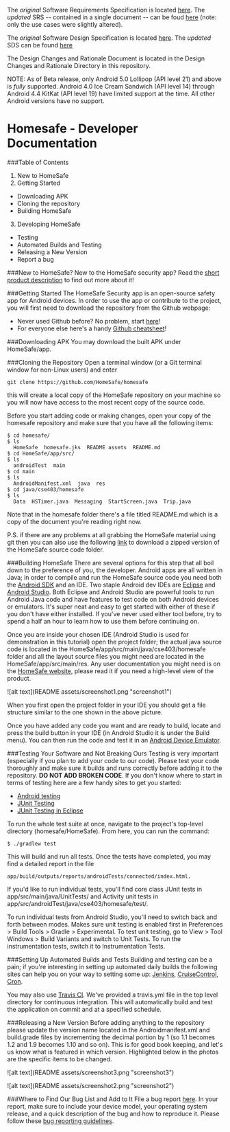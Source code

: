 The <i>original</i> Software Requirements Specification is located [here](https://drive.google.com/file/d/0B7Qa-eLpQZL2b093UHI0aVk1ZHM/view?usp=sharing).
The <i>updated</i> SRS -- contained in a single document -- can be foud [here](https://drive.google.com/open?id=1oygRUxuyMpw9emZNEf7O103dDs92CsdnTmK7E975e1Q&authuser=0) (note: only the use cases were slightly altered).

The <i>original</i> Software Design Specification is located [here](https://drive.google.com/open?id=0B7Qa-eLpQZL2VXRUTlNBaGk1a00&authuser=0).
The <i>updated</i> SDS can be found [here](https://drive.google.com/file/d/0B4eVFDvqMnKhS191UXlJYWFfems/view?usp=sharing)

The Design Changes and Rationale Document is located in the Design Changes and Rationale Directory in this repository.

NOTE: As of Beta release, only Android 5.0 Lollipop (API level 21) and above is <i>fully</i> supported. Android 4.0 Ice Cream Sandwich (API level 14) through Android 4.4 KitKat (API level 19) have limited support at the time. All other Android versions have no support.

Homesafe - Developer Documentation
========
###Table of Contents
1. New to HomeSafe
2. Getting Started
 * Downloading APK
 * Cloning the repository
 * Building HomeSafe
3. Developing HomeSafe
 * Testing
 * Automated Builds and Testing
 * Releasing a New Version
 * Report a bug

###New to HomeSafe?
New to the HomeSafe security app? Read the [short product description](https://docs.google.com/document/d/1mRl2jZ4gIVV2BKpTckHCqAkJ_6wEhcdgAwXyakDqQ3E/edit "HomeSafe product description") to find out more about it!

###Getting Started
The HomeSafe Security app is an open-source safety app for Android devices. In order to use the app or contribute to the project, you will first need to download the repository from the Github webpage:
* Never used Github before? No problem, start [here](https://github.com/ "Github")!
* For everyone else here's a handy [Github cheatsheet](https://training.github.com/kit/downloads/github-git-cheat-sheet.pdf "Github cheatsheet")!

###Downloading APK
You may download the built APK under HomeSafe/app.

###Cloning the Repository
Open a terminal window (or a Git terminal window for non-Linux users) and enter
```
git clone https://github.com/HomeSafe/homesafe
```
this will create a local copy of the HomeSafe repository on your machine so you will now have access to the most recent copy of the source code.

Before you start adding code or making changes, open your copy of the homesafe repository and make sure that you have all the following items:
```
$ cd homesafe/
$ ls
  HomeSafe  homesafe.jks  README assets  README.md
$ cd HomeSafe/app/src/
$ ls
  androidTest  main
$ cd main
$ ls
  AndroidManifest.xml  java  res
$ cd java/cse403/homesafe
$ ls
  Data  HSTimer.java  Messaging  StartScreen.java  Trip.java
```
Note that in the homesafe folder there's a file titled README.md which is a copy of the document you're reading right now.

P.S. if there are any problems at all grabbing the HomeSafe material using git then you can also use the following [link](https://github.com/HomeSafe/homesafe/archive/master.zip "Download HomeSafe files") to download a zipped version of the HomeSafe source code folder.

###Building HomeSafe
There are several options for this step that all boil down to the preference of you, the developer. Android apps are all written in Java; in order to compile and run the HomeSafe source code you need both the [Android SDK](https://developer.android.com/sdk/index.html "Android SDK") and an IDE. Two staple Android dev IDEs are [Eclipse](https://eclipse.org/ "Eclipse") and [Android Studio](https://developer.android.com/tools/studio/index.html "Android Studio"). Both Eclipse and Android Studio are powerful tools to run Android Java code and have features to test code on both Android devices or emulators. It's super neat and easy to get started with either of these if you don't have either installed. If you've never used either tool before, try to spend a half an hour to learn how to use them before continuing on.

Once you are inside your chosen IDE (Android Studio is used for demonstration in this tutorial) open the project folder; the actual java source code is located in the HomeSafe/app/src/main/java/cse403/homesafe folder and all the layout source files you might need are located in the HomeSafe/app/src/main/res. Any user documentation you might need is on the [HomeSafe website](http://homesafe.github.io/ "HomeSafe website"), please read it if you need a high-level view of the product.

![alt text](README assets/screenshot1.png "screenshot1")

When you first open the project folder in your IDE you should get a file structure similar to the one shown in the above picture.

Once you have added any code you want and are ready to build, locate and press the build button in your IDE (in Android Studio it is under the Build menu). You can then run the code and test it in an [Android Device Emulator](http://developer.android.com/tools/devices/emulator.html).

###Testing Your Software and Not Breaking Ours
Testing is very important (especially if you plan to add your code to our code). Please test your code thoroughly and make sure it builds and runs correctly before adding it to the repository. **DO NOT ADD BROKEN CODE**. If you don't know where to start in terms of testing here are a few handy sites to get you started:
* [Android testing](http://tools.android.com/tech-docs/unit-testing-support)
* [JUnit Testing](http://www.javacodegeeks.com/2014/11/junit-tutorial-unit-testing.html)
* [JUnit Testing in Eclipse](http://help.eclipse.org/luna/index.jsp?topic=%2Forg.eclipse.jdt.doc.user%2FgettingStarted%2Fqs-junit.htm)

To run the whole test suite at once, navigate to the project's top-level directory (homesafe/HomeSafe). From here, you can run the command:
```
$ ./gradlew test
```
This will build and run all tests. Once the tests have completed, you may find a detailed report in the file
```
app/build/outputs/reports/androidTests/connected/index.html.
```
If you'd like to run individual tests, you'll find core class JUnit tests in app/src/main/java/UnitTests/ and Activity unit tests in app/src/androidTest/java/cse403/homesafe/test/.

To run individual tests from Android Studio, you'll need to switch back and forth between modes. Makes sure unit testing is enabled first in Preferences > Build Tools > Gradle > Experimental. To test unit testing, go to View > Tool Windows > Build Variants and switch to Unit Tests. To run the instrumentation tests, switch it to Instrumentation Tests.

###Setting Up Automated Builds and Tests
Building and testing can be a pain; if you're interesting in setting up automated daily builds the following sites can help you on your way to setting some up: [Jenkins](http://jenkins-ci.org/ "Jenkins"), [CruiseControl](http://cruisecontrol.sourceforge.net/ "CruiseControl"), [Cron](http://en.wikipedia.org/wiki/Cron "Cron").

You may also use [Travis CI](https://travis-ci.org). We've provided a travis.yml file in the top level directory for continuous integration. This will automatically build and test the application on commit and at a specified schedule.

###Releasing a New Version
Before adding anything to the repository please update the version name located in the Androidmanifest.xml and build.grade files by incrementing the decimal portion by 1 (so 1.1 becomes 1.2 and 1.9 becomes 1.10 and so on). This is for good book keeping, and let's us know what is featured in which version. Highlighted below in the photos are the specific items to be changed.

![alt text](README assets/screenshot3.png "screenshot3")

![alt text](README assets/screenshot2.png "screenshot2")


###Where to Find Our Bug List and Add to It
File a bug report [here](https://github.com/HomeSafe/homesafe/issues "HomeSafe bug report center"). In your report, make sure to include your device model, your operating system release, and a quick description of the bug and how to reproduce it. Please follow these [bug reporting guidelines](http://www.softwaretestinghelp.com/how-to-write-good-bug-report/ "Bug reporting guidelines").
